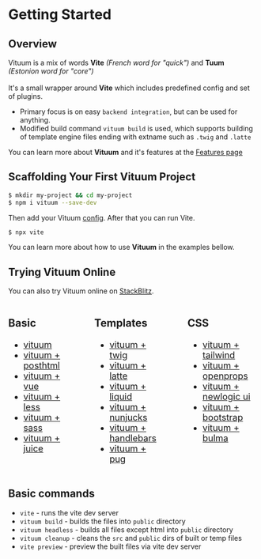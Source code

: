 # Getting Started

## Overview

Vituum is a mix of words **Vite** _(French word for "quick")_ and **Tuum** _<br>(Estonion word for "core")_<br><br>
It's a small wrapper around **Vite** which includes predefined config and set of plugins.

* Primary focus is on easy `backend integration`, but can be used for anything.
* Modified build command `vituum build` is used, which supports building of template engine files ending with extname such as `.twig` and `.latte`

You can learn more about **Vituum** and it's features at the [Features page](/guide/features)


## Scaffolding Your First Vituum Project
```bash
$ mkdir my-project && cd my-project
$ npm i vituum --save-dev
```

Then add your Vituum [config](/config/). After that you can run Vite.

```bash
$ npx vite
```

You can learn more about how to use **Vituum** in the examples bellow.

## Trying Vituum Online

You can also try Vituum online on [StackBlitz](https://stackblitz.com/). 

<style>
    @media all and (max-width: 720px) {
        #vituum-examples {
            display: block !important;
        }
    }
</style>

<div id="vituum-examples" style="display: flex; gap: 3rem; font-size: 1.125rem;">
<div>

### Basic
* [vituum](https://stackblitz.com/github/vituum/vituum/tree/main/examples/vanilla)
* [vituum + posthtml](https://stackblitz.com/github/vituum/vituum/tree/main/examples/posthtml)
* [vituum + vue](https://stackblitz.com/github/vituum/vituum/tree/main/examples/vue)
* [vituum + less](https://stackblitz.com/github/vituum/vituum/tree/main/examples/less)
* [vituum + sass](https://stackblitz.com/github/vituum/vituum/tree/main/examples/sass)
* [vituum + juice](https://stackblitz.com/github/vituum/vituum/tree/main/examples/juice)

</div>

<div>

### Templates
* [vituum + twig](https://stackblitz.com/github/vituum/vituum/tree/main/examples/twig)
* [vituum + latte](https://stackblitz.com/github/vituum/vituum/tree/main/examples/latte)
* [vituum + liquid](https://stackblitz.com/github/vituum/vituum/tree/main/examples/liquid)
* [vituum + nunjucks](https://stackblitz.com/github/vituum/vituum/tree/main/examples/nunjucks)
* [vituum + handlebars](https://stackblitz.com/github/vituum/vituum/tree/main/examples/handlebars)
* [vituum + pug](https://stackblitz.com/github/vituum/vituum/tree/main/examples/bug)

</div>

<div>

### CSS
* [vituum + tailwind](https://stackblitz.com/github/vituum/vituum/tree/main/examples/tailwindcss)
* [vituum + openprops](https://stackblitz.com/github/vituum/vituum/tree/main/examples/openprops)
* [vituum + newlogic ui](https://stackblitz.com/github/vituum/vituum/tree/main/examples/newlogic-ui)
* [vituum + bootstrap](https://stackblitz.com/github/vituum/vituum/tree/main/examples/bootstrap)
* [vituum + bulma](https://stackblitz.com/github/vituum/vituum/tree/main/examples/bulma)

</div>
</div>

## Basic commands

* `vite` - runs the vite dev server
* `vituum build` - builds the files into `public` directory
* `vituum headless` - builds all files except html into `public` directory
* `vituum cleanup` - cleans the `src` and `public` dirs of built or temp files
* `vite preview` - preview the built files via vite dev server
